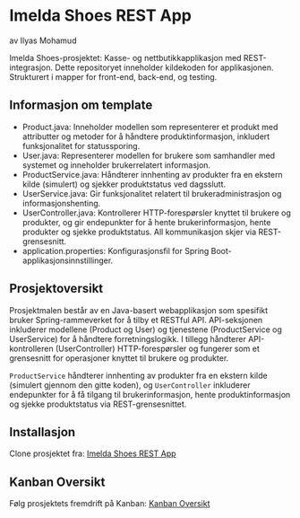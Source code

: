 # Imelda Shoes REST App

av Ilyas Mohamud

Imelda Shoes-prosjektet: Kasse- og nettbutikkapplikasjon med REST-integrasjon.
Dette repositoryet inneholder kildekoden for applikasjonen. Strukturert i mapper for front-end, back-end, og testing.

## Informasjon om template

- Product.java: Inneholder modellen som representerer et produkt med attributter og metoder for å håndtere produktinformasjon, inkludert funksjonalitet for statussporing.
- User.java: Representerer modellen for brukere som samhandler med systemet og inneholder brukerrelatert informasjon.
- ProductService.java: Håndterer innhenting av produkter fra en ekstern kilde (simulert) og sjekker produktstatus ved dagsslutt.
- UserService.java: Gir funksjonalitet relatert til brukeradministrasjon og informasjonshenting.
- UserController.java: Kontrollerer HTTP-forespørsler knyttet til brukere og produkter, og gir endepunkter for å hente brukerinformasjon, hente produkter og sjekke produktstatus. All kommunikasjon skjer via REST-grensesnitt.
- application.properties: Konfigurasjonsfil for Spring Boot-applikasjonsinnstillinger.

## Prosjektoversikt

Prosjektmalen består av en Java-basert webapplikasjon som spesifikt bruker Spring-rammeverket for å tilby et RESTful API. API-seksjonen inkluderer modellene (Product og User) og tjenestene (ProductService og UserService) for å håndtere forretningslogikk. I tillegg håndterer API-kontrolleren (UserController) HTTP-forespørsler og fungerer som et grensesnitt for operasjoner knyttet til brukere og produkter.

`ProductService` håndterer innhenting av produkter fra en ekstern kilde (simulert gjennom den gitte koden), og `UserController` inkluderer endepunkter for å få tilgang til brukerinformasjon, hente produktinformasjon og sjekke produktstatus via REST-grensesnittet.

## Installasjon

Clone prosjektet fra: [Imelda Shoes REST App](https://github.com/IlyasMohamud/imelda-shoes-rest-app.git)

## Kanban Oversikt

Følg prosjektets fremdrift på Kanban: [Kanban Oversikt](https://trello.com/b/6umAZj7x/imelda-shoes-prosjekt)
